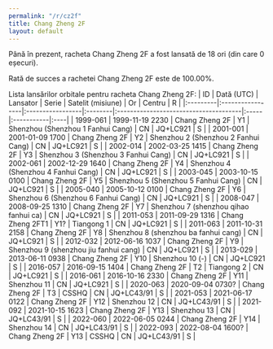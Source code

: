 ```yaml
---
permalink: "/r/cz2f"
title: Chang Zheng 2F
layout: default
---
```


Până în prezent, racheta Chang Zheng 2F a fost lansată de 18 ori (din care 0 eșecuri).

Rată de succes a rachetei Chang Zheng 2F este de 100.00%.

Lista lansărilor orbitale pentru racheta Chang Zheng 2F:
| ID       | Dată (UTC)       | Lansator         | Serie   | Satelit (misiune)                     | Or   | Centru     | R   |
|:---------|:-----------------|:-----------------|:--------|:--------------------------------------|:-----|:-----------|:----|
| 1999-061 | 1999-11-19 2230  | Chang Zheng 2F   | Y1      | Shenzhou (Shenzhou 1 Fanhui Cang)     | CN   | JQ+LC921   | S   |
| 2001-001 | 2001-01-09 1700  | Chang Zheng 2F   | Y2      | Shenzhou 2 (Shenzhou 2 Fanhui Cang)   | CN   | JQ+LC921   | S   |
| 2002-014 | 2002-03-25 1415  | Chang Zheng 2F   | Y3      | Shenzhou 3 (Shenzhou 3 Fanhui Cang)   | CN   | JQ+LC921   | S   |
| 2002-061 | 2002-12-29 1640  | Chang Zheng 2F   | Y4      | Shenzhou 4 (Shenzhou 4 Fanhui Cang)   | CN   | JQ+LC921   | S   |
| 2003-045 | 2003-10-15 0100  | Chang Zheng 2F   | Y5      | Shenzhou 5 (Shenzhou 5 Fanhui Cang)   | CN   | JQ+LC921   | S   |
| 2005-040 | 2005-10-12 0100  | Chang Zheng 2F   | Y6      | Shenzhou 6 (Shenzhou 6 Fanhui Cang)   | CN   | JQ+LC921   | S   |
| 2008-047 | 2008-09-25 1310  | Chang Zheng 2F   | Y7      | Shenzhou 7 (shenzhou qihao fanhui ca) | CN   | JQ+LC921   | S   |
| 2011-053 | 2011-09-29 1316  | Chang Zheng 2FT1 | Y1?     | Tiangong 1                            | CN   | JQ+LC921   | S   |
| 2011-063 | 2011-10-31 2158  | Chang Zheng 2F   | Y8      | Shenzhou 8 (shenzhou ba fanhui cang)  | CN   | JQ+LC921   | S   |
| 2012-032 | 2012-06-16 1037  | Chang Zheng 2F   | Y9      | Shenzhou 9 (shenzhou jiu fanhui cang) | CN   | JQ+LC921   | S   |
| 2013-029 | 2013-06-11 0938  | Chang Zheng 2F   | Y10     | Shenzhou 10 (-)                       | CN   | JQ+LC921   | S   |
| 2016-057 | 2016-09-15 1404  | Chang Zheng 2F   | T2      | Tiangong 2                            | CN   | JQ+LC921   | S   |
| 2016-061 | 2016-10-16 2330  | Chang Zheng 2F   | Y11     | Shenzhou 11                           | CN   | JQ+LC921   | S   |
| 2020-063 | 2020-09-04 0730? | Chang Zheng 2F   | T3      | CSSHQ                                 | CN   | JQ+LC43/91 | S   |
| 2021-053 | 2021-06-17 0122  | Chang Zheng 2F   | Y12     | Shenzhou 12                           | CN   | JQ+LC43/91 | S   |
| 2021-092 | 2021-10-15 1623  | Chang Zheng 2F   | Y13     | Shenzhou 13                           | CN   | JQ+LC43/91 | S   |
| 2022-060 | 2022-06-05 0244  | Chang Zheng 2F   | Y14     | Shenzhou 14                           | CN   | JQ+LC43/91 | S   |
| 2022-093 | 2022-08-04 1600? | Chang Zheng 2F   | Y13     | CSSHQ                                 | CN   | JQ+LC43/91 | S   |
